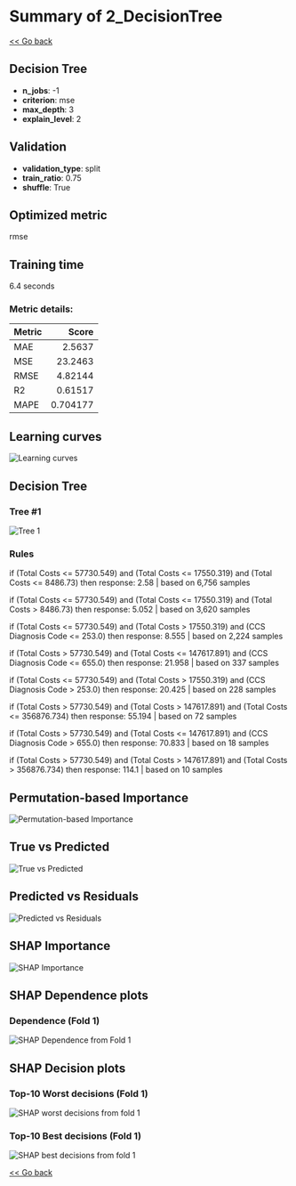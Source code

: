 # Summary of 2_DecisionTree

[<< Go back](../README.md)


## Decision Tree
- **n_jobs**: -1
- **criterion**: mse
- **max_depth**: 3
- **explain_level**: 2

## Validation
 - **validation_type**: split
 - **train_ratio**: 0.75
 - **shuffle**: True

## Optimized metric
rmse

## Training time

6.4 seconds

### Metric details:
| Metric   |     Score |
|:---------|----------:|
| MAE      |  2.5637   |
| MSE      | 23.2463   |
| RMSE     |  4.82144  |
| R2       |  0.61517  |
| MAPE     |  0.704177 |



## Learning curves
![Learning curves](learning_curves.png)

## Decision Tree 

### Tree #1
![Tree 1](learner_fold_0_tree.svg)

### Rules

if (Total Costs <= 57730.549) and (Total Costs <= 17550.319) and (Total Costs <= 8486.73) then response: 2.58 | based on 6,756 samples

if (Total Costs <= 57730.549) and (Total Costs <= 17550.319) and (Total Costs > 8486.73) then response: 5.052 | based on 3,620 samples

if (Total Costs <= 57730.549) and (Total Costs > 17550.319) and (CCS Diagnosis Code <= 253.0) then response: 8.555 | based on 2,224 samples

if (Total Costs > 57730.549) and (Total Costs <= 147617.891) and (CCS Diagnosis Code <= 655.0) then response: 21.958 | based on 337 samples

if (Total Costs <= 57730.549) and (Total Costs > 17550.319) and (CCS Diagnosis Code > 253.0) then response: 20.425 | based on 228 samples

if (Total Costs > 57730.549) and (Total Costs > 147617.891) and (Total Costs <= 356876.734) then response: 55.194 | based on 72 samples

if (Total Costs > 57730.549) and (Total Costs <= 147617.891) and (CCS Diagnosis Code > 655.0) then response: 70.833 | based on 18 samples

if (Total Costs > 57730.549) and (Total Costs > 147617.891) and (Total Costs > 356876.734) then response: 114.1 | based on 10 samples





## Permutation-based Importance
![Permutation-based Importance](permutation_importance.png)
## True vs Predicted

![True vs Predicted](true_vs_predicted.png)


## Predicted vs Residuals

![Predicted vs Residuals](predicted_vs_residuals.png)



## SHAP Importance
![SHAP Importance](shap_importance.png)

## SHAP Dependence plots

### Dependence (Fold 1)
![SHAP Dependence from Fold 1](learner_fold_0_shap_dependence.png)

## SHAP Decision plots

### Top-10 Worst decisions (Fold 1)
![SHAP worst decisions from fold 1](learner_fold_0_shap_worst_decisions.png)
### Top-10 Best decisions (Fold 1)
![SHAP best decisions from fold 1](learner_fold_0_shap_best_decisions.png)

[<< Go back](../README.md)
